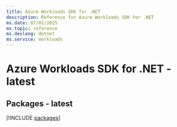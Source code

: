 ```yaml
---
title: Azure Workloads SDK for .NET
description: Reference for Azure Workloads SDK for .NET
ms.date: 07/01/2025
ms.topic: reference
ms.devlang: dotnet
ms.service: workloads
---
```

# Azure Workloads SDK for .NET - latest
## Packages - latest
[!INCLUDE [packages](workloads-index.md)]